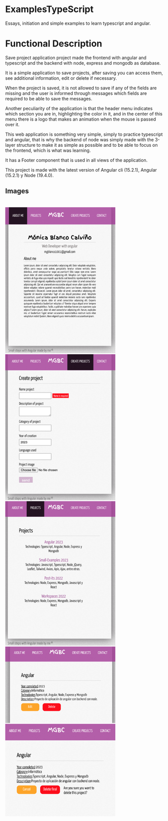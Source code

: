 # ExamplesTypeScript
Essays, initiation and simple examples to learn typescript and angular.

# Functional Description
Save project application project made the frontend with angular and typescript and the backend with node, express and mongodb as database.

It is a simple application to save projects, after saving you can access them, see additional information, edit or delete if necessary.

When the project is saved, it is not allowed to save if any of the fields are missing and the user is informed through messages which fields are required to be able to save the messages.

Another peculiarity of the application is that the header menu indicates which section you are in, highlighting the color in it, and in the center of this menu there is a logo that makes an animation when the mouse is passed over it.

This web application is something very simple, simply to practice typescript and angular, that is why the backend of node was simply made with the 3-layer structure to make it as simple as possible and to be able to focus on the frontend, which is what was learning.

It has a Footer component that is used in all views of the application.

This project is made with the latest version of Angular cli (15.2.1), Angular (15.2.1) y Node (19.4.0).

## Images
#
<img src="./img/aboutMe.png" alt="home" width="350"/>
<img src="./img/createProjects.png" alt="createProject" width="350"/>
<img src="./img/projects.png" alt="projects" width="350"/>
<img src="./img/detailProject.png" alt="detailProject" width="350"/>
<img src="./img/comfirmationDelete.png" alt="comfirmDelete" width="350"/>

